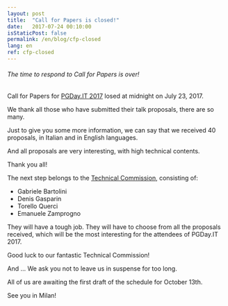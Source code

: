```yaml
---
layout: post
title:  "Call for Papers is closed!"
date:   2017-07-24 00:10:00
isStaticPost: false
permalink: /en/blog/cfp-closed
lang: en
ref: cfp-closed
---
```


<h6>The time to respond to Call for Papers is over!</h6>

Call for Papers for [PGDay.IT 2017](http://2017.pgday.it/en/) losed at midnight on July 23, 2017.

We thank all those who have submitted their talk proposals, there are so many.

Just to give you some more information, we can say that we received 40 proposals, in Italian and in English languages.

And all proposals are very interesting, with high technical contents.

Thank you all!

The next step belongs to the [Technical Commission](http://2017.pgday.it/en/team/), consisting of:

* Gabriele Bartolini
* Denis Gasparin
* Torello Querci
* Emanuele Zamprogno

They will have a tough job. They will have to choose from all the proposals received, which will be the most interesting 
for the attendees of PGDay.IT 2017.

Good luck to our fantastic Technical Commission!

And ... We ask you not to leave us in suspense for too long.

All of us are awaiting the first draft of the schedule for October 13th.

See you in Milan!

